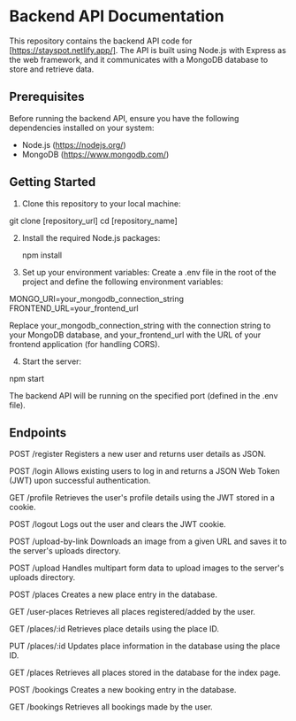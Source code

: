 # Backend API Documentation

This repository contains the backend API code for [https://stayspot.netlify.app/].
The API is built using Node.js with Express as the web framework, and it communicates with a MongoDB database to store and retrieve data.

## Prerequisites

Before running the backend API, ensure you have the following dependencies installed on your system:

- Node.js (https://nodejs.org/)
- MongoDB (https://www.mongodb.com/)

## Getting Started

1. Clone this repository to your local machine:

  git clone [repository_url]
  cd [repository_name]

2. Install the required Node.js packages:
   
   npm install

3. Set up your environment variables:
  Create a .env file in the root of the project and define the following environment variables:

  MONGO_URI=your_mongodb_connection_string
  FRONTEND_URL=your_frontend_url
  
  Replace your_mongodb_connection_string with the connection string to your MongoDB database, and your_frontend_url with the URL of your frontend application (for handling CORS).

4. Start the server:

  npm start
  
  The backend API will be running on the specified port (defined in the .env file).

## Endpoints

POST /register
Registers a new user and returns user details as JSON.

POST /login
Allows existing users to log in and returns a JSON Web Token (JWT) upon successful authentication.

GET /profile
Retrieves the user's profile details using the JWT stored in a cookie.

POST /logout
Logs out the user and clears the JWT cookie.

POST /upload-by-link
Downloads an image from a given URL and saves it to the server's uploads directory.

POST /upload
Handles multipart form data to upload images to the server's uploads directory.

POST /places
Creates a new place entry in the database.

GET /user-places
Retrieves all places registered/added by the user.

GET /places/:id
Retrieves place details using the place ID.

PUT /places/:id
Updates place information in the database using the place ID.

GET /places
Retrieves all places stored in the database for the index page.

POST /bookings
Creates a new booking entry in the database.

GET /bookings
Retrieves all bookings made by the user.
